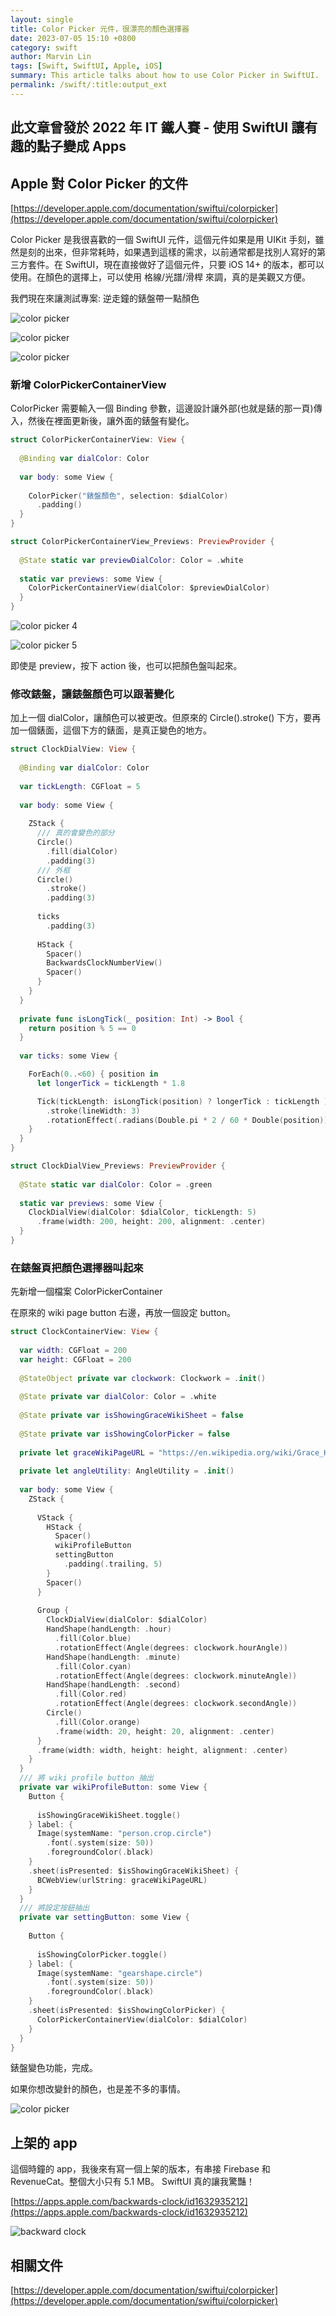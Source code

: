 ```yaml
---
layout: single
title: Color Picker 元件，很漂亮的顏色選擇器
date: 2023-07-05 15:10 +0800
category: swift
author: Marvin Lin
tags: [Swift, SwiftUI, Apple, iOS]
summary: This article talks about how to use Color Picker in SwiftUI.
permalink: /swift/:title:output_ext
---
```


## 此文章曾發於 2022 年 IT 鐵人賽 - 使用 SwiftUI 讓有趣的點子變成 Apps

## Apple 對 Color Picker 的文件

[https://developer.apple.com/documentation/swiftui/colorpicker](https://developer.apple.com/documentation/swiftui/colorpicker)

Color Picker 是我很喜歡的一個 SwiftUI 元件，這個元件如果是用 UIKit 手刻，雖然是刻的出來，但非常耗時，如果遇到這樣的需求，以前通常都是找別人寫好的第三方套件。在 SwiftUI，現在直接做好了這個元件，只要 iOS 14+ 的版本，都可以使用。在顏色的選擇上，可以使用 格線/光譜/滑桿 來調，真的是美觀又方便。

我們現在來讓測試專案: 逆走鐘的錶盤帶一點顏色

![color picker](/assets/swift/color-picker/color_picker_1.png)

![color picker](/assets/swift/color-picker/color_picker_2.jpeg)

![color picker](/assets/swift/color-picker/color_picker_3.png)


### 新增 ColorPickerContainerView

ColorPicker 需要輸入一個 Binding 參數，這邊設計讓外部(也就是錶的那一頁)傳入，然後在裡面更新後，讓外面的錶盤有變化。

```swift
struct ColorPickerContainerView: View {
  
  @Binding var dialColor: Color
  
  var body: some View {
    
    ColorPicker("錶盤顏色", selection: $dialColor)
      .padding()
  }
}

struct ColorPickerContainerView_Previews: PreviewProvider {
  
  @State static var previewDialColor: Color = .white
  
  static var previews: some View {
    ColorPickerContainerView(dialColor: $previewDialColor)
  }
}
```

![color picker 4](/assets/swift/color-picker/color_picker_4.png)

![color picker 5](/assets/swift/color-picker/color_picker5.png)

即使是 preview，按下 action 後，也可以把顏色盤叫起來。

### 修改錶盤，讓錶盤顏色可以跟著變化

加上一個 dialColor，讓顏色可以被更改。但原來的 Circle().stroke() 下方，要再加一個錶面，這個下方的錶面，是真正變色的地方。

```swift
struct ClockDialView: View {
  
  @Binding var dialColor: Color
  
  var tickLength: CGFloat = 5
  
  var body: some View {
    
    ZStack {
      /// 真的會變色的部分
      Circle()
        .fill(dialColor)
        .padding(3)
      /// 外框
      Circle()
        .stroke()
        .padding(3)
      
      ticks
        .padding(3)
      
      HStack {
        Spacer()
        BackwardsClockNumberView()
        Spacer()
      }
    }
  }
  
  private func isLongTick(_ position: Int) -> Bool {
    return position % 5 == 0
  }
 
  var ticks: some View {

    ForEach(0..<60) { position in
      let longerTick = tickLength * 1.8

      Tick(tickLength: isLongTick(position) ? longerTick : tickLength )
        .stroke(lineWidth: 3)
        .rotationEffect(.radians(Double.pi * 2 / 60 * Double(position)))
    }
  }
}

struct ClockDialView_Previews: PreviewProvider {
  
  @State static var dialColor: Color = .green
  
  static var previews: some View {
    ClockDialView(dialColor: $dialColor, tickLength: 5)
      .frame(width: 200, height: 200, alignment: .center)
  }
}
```

### 在錶盤頁把顏色選擇器叫起來

先新增一個檔案 ColorPickerContainer

在原來的 wiki page button 右邊，再放一個設定 button。

```swift
struct ClockContainerView: View {
  
  var width: CGFloat = 200
  var height: CGFloat = 200
  
  @StateObject private var clockwork: Clockwork = .init()
  
  @State private var dialColor: Color = .white
  
  @State private var isShowingGraceWikiSheet = false
  
  @State private var isShowingColorPicker = false
  
  private let graceWikiPageURL = "https://en.wikipedia.org/wiki/Grace_Hopper"
  
  private let angleUtility: AngleUtility = .init()
  
  var body: some View {
    ZStack {
      
      VStack {
        HStack {
          Spacer()
          wikiProfileButton
          settingButton
            .padding(.trailing, 5)
        }
        Spacer()
      }
      
      Group {
        ClockDialView(dialColor: $dialColor)
        HandShape(handLength: .hour)
          .fill(Color.blue)
          .rotationEffect(Angle(degrees: clockwork.hourAngle))
        HandShape(handLength: .minute)
          .fill(Color.cyan)
          .rotationEffect(Angle(degrees: clockwork.minuteAngle))
        HandShape(handLength: .second)
          .fill(Color.red)
          .rotationEffect(Angle(degrees: clockwork.secondAngle))
        Circle()
          .fill(Color.orange)
          .frame(width: 20, height: 20, alignment: .center)
      }
      .frame(width: width, height: height, alignment: .center)
    }
  }
  /// 將 wiki profile button 抽出
  private var wikiProfileButton: some View {
    Button {
      
      isShowingGraceWikiSheet.toggle()
    } label: {
      Image(systemName: "person.crop.circle")
        .font(.system(size: 50))
        .foregroundColor(.black)
    }
    .sheet(isPresented: $isShowingGraceWikiSheet) {
      BCWebView(urlString: graceWikiPageURL)
    }
  }
  /// 將設定按鈕抽出
  private var settingButton: some View {
    
    Button {
      
      isShowingColorPicker.toggle()
    } label: {
      Image(systemName: "gearshape.circle")
        .font(.system(size: 50))
        .foregroundColor(.black)
    }
    .sheet(isPresented: $isShowingColorPicker) {
      ColorPickerContainerView(dialColor: $dialColor)
    }
  }
}
```

錶盤變色功能，完成。

如果你想改變針的顏色，也是差不多的事情。

![color picker](/assets/swift/color-picker/color_picker_6.png)

## 上架的 app

這個時鐘的 app，我後來有寫一個上架的版本，有串接 Firebase 和 RevenueCat。整個大小只有 5.1 MB。 SwiftUI 真的讓我驚豔！

[https://apps.apple.com/backwards-clock/id1632935212](https://apps.apple.com/backwards-clock/id1632935212)

![backward clock](/assets/swift/color-picker/color_picker_7.png)

## 相關文件

[https://developer.apple.com/documentation/swiftui/colorpicker](https://developer.apple.com/documentation/swiftui/colorpicker)